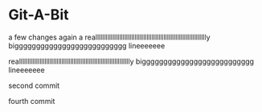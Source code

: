 # Git-A-Bit


a few changes again a reallllllllllllllllllllllllllllllllllllllllllllllllllllllllllllllllly bigggggggggggggggggggggggggg lineeeeeee


reallllllllllllllllllllllllllllllllllllllllllllllllllllllllllllllllly bigggggggggggggggggggggggggg lineeeeeee


second commit 

fourth commit
